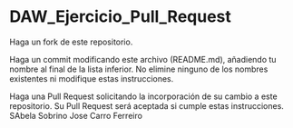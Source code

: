 # DAW_Ejercicio_Pull_Request

Haga un fork de este repositorio.

Haga un commit modificando este archivo (README.md), añadiendo tu nombre al final de la lista inferior. No elimine ninguno de los nombres existentes ni modifique estas instrucciones.

Haga una Pull Request solicitando la incorporación de su cambio a este repositorio. Su Pull Request será aceptada si cumple estas instrucciones.
SAbela Sobrino
Jose Carro Ferreiro
